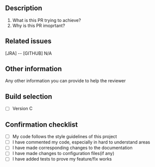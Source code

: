 ## Description
   1. What is this PR trying to achieve?
   2. Why is this PR imoprtant?

## Related issues
[JRA] --
[GITHUB] N/A

## Other information
Any other information you can provide to help the reviewer

## Build selection
- [ ] Version C

## Confirmation checklist
- [ ] My code follows the style guidelines of this project
- [ ] I have commented my code, especially in hard to understand areas
- [ ] I have made corresponding changes to the documentation
- [ ] I have made changes to configuration files(if any)
- [ ] I have added tests to prove my feature/fix works
